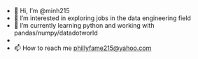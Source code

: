 - 👋 Hi, I’m @minh215
- 👀 I’m interested in exploring jobs in the data engineering field
- 🌱 I’m currently learning python and working with pandas/numpy/datadotworld
- 
- 📫 How to reach me phillyfame215@yahoo.com
 

<!---
minh215/minh215 is a ✨ special ✨ repository because its `README.md` (this file) appears on your GitHub profile.
You can click the Preview link to take a look at your changes.
--->
